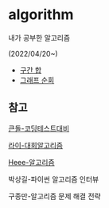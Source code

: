 # algorithm
내가 공부한 알고리즘

(2022/04/20~)



- [구간 합](https://github.com/leegwae/algorithms/blob/main/Prefix%20Sum.md)
- [그래프 순회](https://github.com/leegwae/algorithms/blob/main/Graph%20Traversal.md)



## 참고

[큰돌-코딩테스트대비](https://blog.naver.com/jhc9639/222283814653)

[라이-대회알고리즘](https://blog.naver.com/kks227/220769859177)

[Heee-알고리즘](https://gmlwjd9405.github.io/tags#algorithm)

박상길-파이썬 알고리즘 인터뷰

구종만-알고리즘 문제 해결 전략

